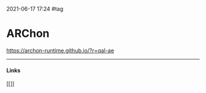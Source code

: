 2021-06-17 17:24
#tag
# ARChon
https://archon-runtime.github.io/?r=qal-ae
_____________
#### Links
[[]]